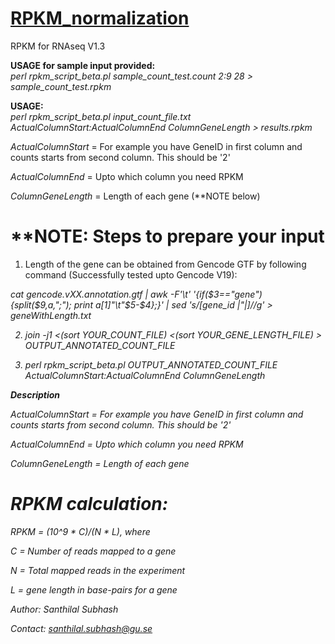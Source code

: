 <h1><u>RPKM_normalization</u></h1>


RPKM for RNAseq V1.3

<b>USAGE for sample input provided:</b> <br><i>perl rpkm_script_beta.pl sample_count_test.count 2:9 28 > sample_count_test.rpkm</i>

<b>USAGE:</b> <br><i>perl rpkm_script_beta.pl input_count_file.txt ActualColumnStart:ActualColumnEnd ColumnGeneLength > results.rpkm</i>


<i>ActualColumnStart</i> = For example you have GeneID in first column and counts starts from second column. This should be '2'

<i>ActualColumnEnd</i> = Upto which column you need RPKM

<i>ColumnGeneLength</i> = Length of each gene (**NOTE below)






**NOTE: Steps to prepare your input
===================================

1) Length of the gene can be obtained from Gencode GTF by following command (Successfully tested upto Gencode V19):

<i>cat gencode.vXX.annotation.gtf | awk -F'\t' '{if($3=="gene") {split($9,a,";"); print a[1]"\t"$5-$4};}' | sed 's/[gene_id |"|]//g' > geneWithLength.txt<i>


2) <i>join -j1  <(sort YOUR_COUNT_FILE) <(sort YOUR_GENE_LENGTH_FILE) > OUTPUT_ANNOTATED_COUNT_FILE</i>

3) <i>perl rpkm_script_beta.pl OUTPUT_ANNOTATED_COUNT_FILE ActualColumnStart:ActualColumnEnd ColumnGeneLength</i>

<b>Description</b>

<i>ActualColumnStart</i> = For example you have GeneID in first column and counts starts from second column. This should be '2'

<i>ActualColumnEnd</i> = Upto which column you need RPKM

<i>ColumnGeneLength</i> = Length of each gene




RPKM calculation:
================

RPKM = (10^9 * C)/(N * L), where

C = Number of reads mapped to a gene

N = Total mapped reads in the experiment

L = gene length in base-pairs for a gene


Author: Santhilal Subhash

Contact: santhilal.subhash@gu.se

